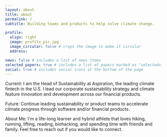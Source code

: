 ```yaml
---
layout: about
title: about
permalink: /
subtitle: Building teams and products to help solve climate change.

profile:
  align: right
  image: profile_pic.jpg
  image_circular: false # crops the image to make it circular
  address:

news: false # includes a list of news items
selected_papers: true # includes a list of papers marked as "selected={true}"
social: true # includes social icons at the bottom of the page
---
```


Current: I am the Head of Sustainability at Aspiration, the leading climate fintech in the U.S. I lead our corporate sustainability strategy and climate feature innovation and development across our financial products.

Future: Continue leading sustainability or product teams to accelerate climate progress through software and/or financial products.

About Me: I'm a life-long learner and hybrid athlete that loves hiking, running, lifting, reading, biohacking, and spending time with friends and family. Feel free to reach out if you would like to connect.
